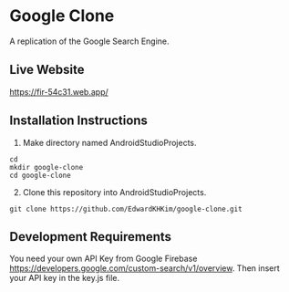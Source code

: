 # Google Clone

A replication of the Google Search Engine. 

## Live Website 
https://fir-54c31.web.app/

## Installation Instructions
1. Make directory named AndroidStudioProjects. 
```
cd
mkdir google-clone
cd google-clone
```
2. Clone this repository into AndroidStudioProjects.
```
git clone https://github.com/EdwardKHKim/google-clone.git
```

## Development Requirements
You need your own API Key from Google Firebase https://developers.google.com/custom-search/v1/overview. Then insert your API key in the key.js file. 

